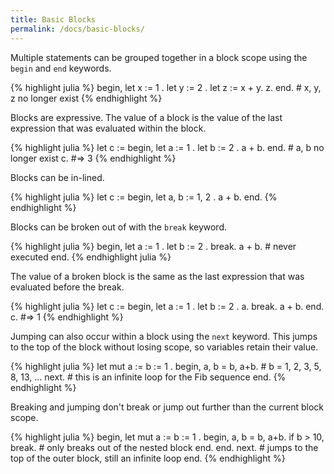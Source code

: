 ```yaml
---
title: Basic Blocks
permalink: /docs/basic-blocks/
---
```


Multiple statements can be grouped together in a block scope using the `begin` and `end` keywords.

{% highlight julia %}
    begin,
        let x := 1 .
        let y := 2 .
        let z := x + y.
        z.
    end.
    # x, y, z no longer exist
{% endhighlight %}

Blocks are expressive. The value of a block is the value of the last expression that was evaluated within the block.

{% highlight julia %}
    let c := begin,
        let a := 1 .
        let b := 2 .
        a + b.
    end.
    # a, b no longer exist
    c.  #=> 3
{% endhighlight %}

Blocks can be in-lined.

{% highlight julia %}
    let c := begin, let a, b := 1, 2 . a + b. end.
{% endhighlight %}

Blocks can be broken out of with the `break` keyword.

{% highlight julia %}
    begin,
        let a := 1 .
        let b := 2 .
        break.
        a + b.  # never executed
    end.
{% endhighlight julia %}

The value of a broken block is the same as the last expression that was evaluated before the break.

{% highlight julia %}
    let c := begin,
        let a := 1 .
        let b := 2 .
        a.
        break.
        a + b.
    end.
    c.  #=> 1
{% endhighlight %}

Jumping can also occur within a block using the `next` keyword. This jumps to the top of the block without losing scope, so variables retain their value.

{% highlight julia %}
    let mut a := b := 1 .
    begin,
        a, b = b, a+b.  # b = 1, 2, 3, 5, 8, 13, ...
        next.   # this is an infinite loop for the Fib sequence
    end.
{% endhighlight %}

Breaking and jumping don't break or jump out further than the current block scope.

{% highlight julia %}
    begin,
        let mut a := b := 1 .
        begin,
            a, b = b, a+b.
            if b > 10,
                break.  # only breaks out of the nested block
            end.
        end.
        next.   # jumps to the top of the outer block, still an infinite loop
    end.
{% endhighlight %}

